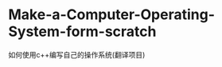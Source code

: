 Make-a-Computer-Operating-System-form-scratch
=============================================

如何使用c++编写自己的操作系统(翻译项目)
